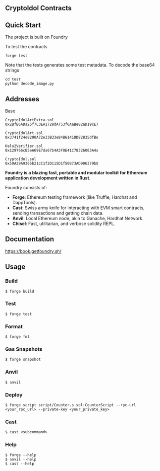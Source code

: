 ## CryptoIdol Contracts

## Quick Start
The project is built on Foundry


To test the contracts
```
forge test
```

Note that the tests generates some test metadata. To decode the base64 strings
```
cd test
python decode_image.py
```


## Addresses
Base

```
CryptoIdolArtExtra.sol
0x2BfB6ADa25f7C3EA1728dA753f6AaBe82aD19cE7

CryptoIdolArt.sol
0x3741f24e8290A72e33B33e84B6141DD82835dfBe

Halo2Verifier.sol
0x129766cB5eA69E7da67b4A3F0E41C78326003A4a

CryptoIdol.sol
0x50A29A9365b21cC1f2D115D1f50873AD906379b8
```

**Foundry is a blazing fast, portable and modular toolkit for Ethereum application development written in Rust.**

Foundry consists of:

-   **Forge**: Ethereum testing framework (like Truffle, Hardhat and DappTools).
-   **Cast**: Swiss army knife for interacting with EVM smart contracts, sending transactions and getting chain data.
-   **Anvil**: Local Ethereum node, akin to Ganache, Hardhat Network.
-   **Chisel**: Fast, utilitarian, and verbose solidity REPL.

## Documentation

https://book.getfoundry.sh/

## Usage

### Build

```shell
$ forge build
```

### Test

```shell
$ forge test
```

### Format

```shell
$ forge fmt
```

### Gas Snapshots

```shell
$ forge snapshot
```

### Anvil

```shell
$ anvil
```

### Deploy

```shell
$ forge script script/Counter.s.sol:CounterScript --rpc-url <your_rpc_url> --private-key <your_private_key>
```

### Cast

```shell
$ cast <subcommand>
```

### Help

```shell
$ forge --help
$ anvil --help
$ cast --help
```
